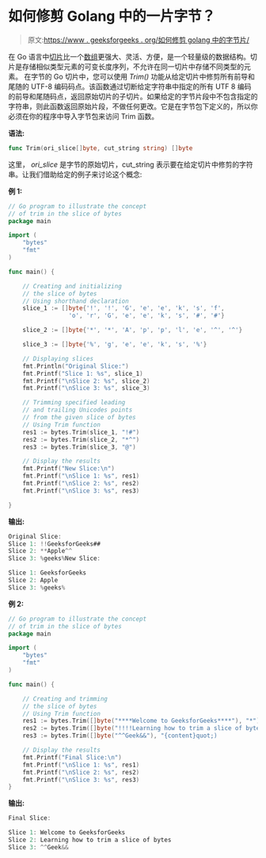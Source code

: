 # 如何修剪 Golang 中的一片字节？

> 原文:[https://www . geeksforgeeks . org/如何修剪 golang 中的字节片/](https://www.geeksforgeeks.org/how-to-trim-a-slice-of-bytes-in-golang/)

在 Go 语言中[切片](https://www.geeksforgeeks.org/slices-in-golang/)比一个[数组](https://www.geeksforgeeks.org/arrays-in-go/)更强大、灵活、方便，是一个轻量级的数据结构。切片是存储相似类型元素的可变长度序列，不允许在同一切片中存储不同类型的元素。
在字节的 Go 切片中，您可以使用 *Trim()* 功能从给定切片中修剪所有前导和尾随的 UTF-8 编码码点。该函数通过切断给定字符串中指定的所有 UTF 8 编码的前导和尾随码点，返回原始切片的子切片。如果给定的字节片段中不包含指定的字符串，则此函数返回原始片段，不做任何更改。它是在字节包下定义的，所以你必须在你的程序中导入字节包来访问 Trim 函数。

**语法:**

```go
func Trim(ori_slice[]byte, cut_string string) []byte
```

这里， *ori_slice* 是字节的原始切片，cut_string 表示要在给定切片中修剪的字符串。让我们借助给定的例子来讨论这个概念:

**例 1:**

```go
// Go program to illustrate the concept
// of trim in the slice of bytes
package main

import (
    "bytes"
    "fmt"
)

func main() {

    // Creating and initializing
    // the slice of bytes
    // Using shorthand declaration
    slice_1 := []byte{'!', '!', 'G', 'e', 'e', 'k', 's', 'f',  
                 'o', 'r', 'G', 'e', 'e', 'k', 's', '#', '#'}

    slice_2 := []byte{'*', '*', 'A', 'p', 'p', 'l', 'e', '^', '^'}

    slice_3 := []byte{'%', 'g', 'e', 'e', 'k', 's', '%'}

    // Displaying slices
    fmt.Println("Original Slice:")
    fmt.Printf("Slice 1: %s", slice_1)
    fmt.Printf("\nSlice 2: %s", slice_2)
    fmt.Printf("\nSlice 3: %s", slice_3)

    // Trimming specified leading 
    // and trailing Unicodes points
    // from the given slice of bytes
    // Using Trim function
    res1 := bytes.Trim(slice_1, "!#")
    res2 := bytes.Trim(slice_2, "*^")
    res3 := bytes.Trim(slice_3, "@")

    // Display the results
    fmt.Printf("New Slice:\n")
    fmt.Printf("\nSlice 1: %s", res1)
    fmt.Printf("\nSlice 2: %s", res2)
    fmt.Printf("\nSlice 3: %s", res3)

}
```

**输出:**

```go
Original Slice:
Slice 1: !!GeeksforGeeks##
Slice 2: **Apple^^
Slice 3: %geeks%New Slice:

Slice 1: GeeksforGeeks
Slice 2: Apple
Slice 3: %geeks%

```

**例 2:**

```go
// Go program to illustrate the concept
// of trim in the slice of bytes
package main

import (
    "bytes"
    "fmt"
)

func main() {

    // Creating and trimming
    // the slice of bytes
    // Using Trim function
    res1 := bytes.Trim([]byte("****Welcome to GeeksforGeeks****"), "*")
    res2 := bytes.Trim([]byte("!!!!Learning how to trim a slice of bytes@@@@"), "!@")
    res3 := bytes.Trim([]byte("^^Geek&&"), "{content}quot;)

    // Display the results
    fmt.Printf("Final Slice:\n")
    fmt.Printf("\nSlice 1: %s", res1)
    fmt.Printf("\nSlice 2: %s", res2)
    fmt.Printf("\nSlice 3: %s", res3)
}
```

**输出:**

```go
Final Slice:

Slice 1: Welcome to GeeksforGeeks
Slice 2: Learning how to trim a slice of bytes
Slice 3: ^^Geek&&

```